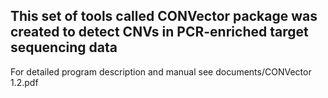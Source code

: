 ## This set of tools called CONVector package was created to detect CNVs in PCR-enriched target sequencing data

For detailed program description and manual see documents/CONVector 1.2.pdf
